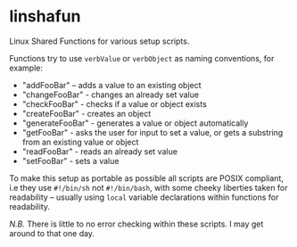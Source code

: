 # linshafun

Linux Shared Functions for various setup scripts.

Functions try to use `verbValue` or `verbObject` as naming conventions, for example:

* "addFooBar" – adds a value to an existing object
* "changeFooBar" - changes an already set value
* "checkFooBar" - checks if a value or object exists
* "createFooBar" - creates an object
* "generateFooBar" - generates a value or object automatically
* "getFooBar" - asks the user for input to set a value, or gets a substring from an existing value or object
* "readFooBar" - reads an already set value
* "setFooBar" - sets a value

To make this setup as portable as possible all scripts are POSIX compliant, i.e they use `#!/bin/sh` not `#!/bin/bash`, with some cheeky liberties taken for readability – usually using `local` variable declarations within functions for readability.

*N.B.*
There is little to no error checking within these scripts. I may get around to that one day.
